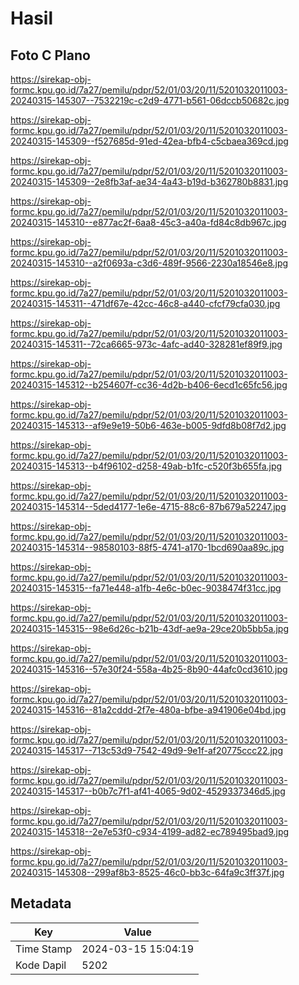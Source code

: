 # Hasil

## Foto C Plano

https://sirekap-obj-formc.kpu.go.id/7a27/pemilu/pdpr/52/01/03/20/11/5201032011003-20240315-145307--7532219c-c2d9-4771-b561-06dccb50682c.jpg

https://sirekap-obj-formc.kpu.go.id/7a27/pemilu/pdpr/52/01/03/20/11/5201032011003-20240315-145309--f527685d-91ed-42ea-bfb4-c5cbaea369cd.jpg

https://sirekap-obj-formc.kpu.go.id/7a27/pemilu/pdpr/52/01/03/20/11/5201032011003-20240315-145309--2e8fb3af-ae34-4a43-b19d-b362780b8831.jpg

https://sirekap-obj-formc.kpu.go.id/7a27/pemilu/pdpr/52/01/03/20/11/5201032011003-20240315-145310--e877ac2f-6aa8-45c3-a40a-fd84c8db967c.jpg

https://sirekap-obj-formc.kpu.go.id/7a27/pemilu/pdpr/52/01/03/20/11/5201032011003-20240315-145310--a2f0693a-c3d6-489f-9566-2230a18546e8.jpg

https://sirekap-obj-formc.kpu.go.id/7a27/pemilu/pdpr/52/01/03/20/11/5201032011003-20240315-145311--471df67e-42cc-46c8-a440-cfcf79cfa030.jpg

https://sirekap-obj-formc.kpu.go.id/7a27/pemilu/pdpr/52/01/03/20/11/5201032011003-20240315-145311--72ca6665-973c-4afc-ad40-328281ef89f9.jpg

https://sirekap-obj-formc.kpu.go.id/7a27/pemilu/pdpr/52/01/03/20/11/5201032011003-20240315-145312--b254607f-cc36-4d2b-b406-6ecd1c65fc56.jpg

https://sirekap-obj-formc.kpu.go.id/7a27/pemilu/pdpr/52/01/03/20/11/5201032011003-20240315-145313--af9e9e19-50b6-463e-b005-9dfd8b08f7d2.jpg

https://sirekap-obj-formc.kpu.go.id/7a27/pemilu/pdpr/52/01/03/20/11/5201032011003-20240315-145313--b4f96102-d258-49ab-b1fc-c520f3b655fa.jpg

https://sirekap-obj-formc.kpu.go.id/7a27/pemilu/pdpr/52/01/03/20/11/5201032011003-20240315-145314--5ded4177-1e6e-4715-88c6-87b679a52247.jpg

https://sirekap-obj-formc.kpu.go.id/7a27/pemilu/pdpr/52/01/03/20/11/5201032011003-20240315-145314--98580103-88f5-4741-a170-1bcd690aa89c.jpg

https://sirekap-obj-formc.kpu.go.id/7a27/pemilu/pdpr/52/01/03/20/11/5201032011003-20240315-145315--fa71e448-a1fb-4e6c-b0ec-9038474f31cc.jpg

https://sirekap-obj-formc.kpu.go.id/7a27/pemilu/pdpr/52/01/03/20/11/5201032011003-20240315-145315--98e6d26c-b21b-43df-ae9a-29ce20b5bb5a.jpg

https://sirekap-obj-formc.kpu.go.id/7a27/pemilu/pdpr/52/01/03/20/11/5201032011003-20240315-145316--57e30f24-558a-4b25-8b90-44afc0cd3610.jpg

https://sirekap-obj-formc.kpu.go.id/7a27/pemilu/pdpr/52/01/03/20/11/5201032011003-20240315-145316--81a2cddd-2f7e-480a-bfbe-a941906e04bd.jpg

https://sirekap-obj-formc.kpu.go.id/7a27/pemilu/pdpr/52/01/03/20/11/5201032011003-20240315-145317--713c53d9-7542-49d9-9e1f-af20775ccc22.jpg

https://sirekap-obj-formc.kpu.go.id/7a27/pemilu/pdpr/52/01/03/20/11/5201032011003-20240315-145317--b0b7c7f1-af41-4065-9d02-4529337346d5.jpg

https://sirekap-obj-formc.kpu.go.id/7a27/pemilu/pdpr/52/01/03/20/11/5201032011003-20240315-145318--2e7e53f0-c934-4199-ad82-ec789495bad9.jpg

https://sirekap-obj-formc.kpu.go.id/7a27/pemilu/pdpr/52/01/03/20/11/5201032011003-20240315-145308--299af8b3-8525-46c0-bb3c-64fa9c3ff37f.jpg


## Metadata

| Key        | Value               |
| ---------- | ------------------- |
| Time Stamp | 2024-03-15 15:04:19 |
| Kode Dapil | 5202                |




